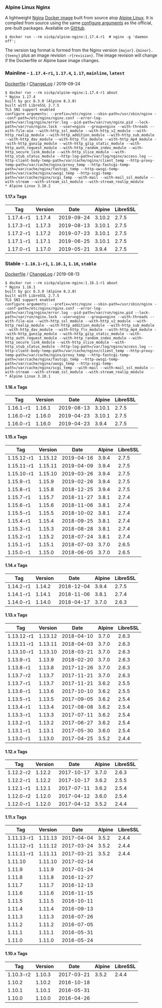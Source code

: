 ### Alpine Linux Nginx

A lightweight [Nginx][nginx] [Docker image][docker_project] built from source atop [Alpine Linux][alpine_linux]. It is compiled from source using the same [configure arguments][nginx_configure] as the official, pre-built packages. Available on [GitHub][github_project].

    $ docker run --rm sickp/alpine-nginx:1.17.4-r1  # nginx -g 'daemon off';

The version tag format is formed from the Nginx version `{major}.{minor}.{teeny}` plus an image revision `-r{revision}`. The image revision will change if the Dockerfile or Alpine base image changes.

### Mainline - `1.17.4-r1`, `1.17.4`, `1.17`, `mainline`, `latest`

[Dockerfile](https://github.com/sickp/docker-alpine-nginx/tree/master/versions/1.17.4-r1/Dockerfile) / [ChangeLog][nginx_changes] / 2019-09-24

    $ docker run --rm sickp/alpine-nginx:1.17.4-r1 about
    * Nginx 1.17.4
    built by gcc 8.3.0 (Alpine 8.3.0)
    built with LibreSSL 2.7.5
    TLS SNI support enabled
    configure arguments: --prefix=/etc/nginx --sbin-path=/usr/sbin/nginx --conf-path=/etc/nginx/nginx.conf --error-log-path=/var/log/nginx/error.log --pid-path=/var/run/nginx.pid --lock-path=/var/run/nginx.lock --user=nginx --group=nginx --with-threads --with-file-aio --with-http_ssl_module --with-http_v2_module --with-http_realip_module --with-http_addition_module --with-http_sub_module --with-http_dav_module --with-http_flv_module --with-http_mp4_module --with-http_gunzip_module --with-http_gzip_static_module --with-http_auth_request_module --with-http_random_index_module --with-http_secure_link_module --with-http_slice_module --with-http_stub_status_module --http-log-path=/var/log/nginx/access.log --http-client-body-temp-path=/var/cache/nginx/client_temp --http-proxy-temp-path=/var/cache/nginx/proxy_temp --http-fastcgi-temp-path=/var/cache/nginx/fastcgi_temp --http-uwsgi-temp-path=/var/cache/nginx/uwsgi_temp --http-scgi-temp-path=/var/cache/nginx/scgi_temp --with-mail --with-mail_ssl_module --with-stream --with-stream_ssl_module --with-stream_realip_module
    * Alpine Linux 3.10.2

#### 1.17.x Tags

| Tag       | Version | Date       | Alpine | LibreSSL |
| --------- | ------- | ---------- | ------ | -------- |
| 1.17.4-r1 | 1.17.4  | 2019-09-24 | 3.10.2 | 2.7.5    |
| 1.17.3-r1 | 1.17.3  | 2019-08-13 | 3.10.1 | 2.7.5    |
| 1.17.2-r1 | 1.17.2  | 2019-07-23 | 3.10.1 | 2.7.5    |
| 1.17.1-r1 | 1.17.1  | 2019-06-25 | 3.10.1 | 2.7.5    |
| 1.17.0-r1 | 1.17.0  | 2019-05-21 | 3.9.4  | 2.7.5    |

### Stable - `1.16.1-r1`, `1.16.1`, `1.16`, `stable`

[Dockerfile](https://github.com/sickp/docker-alpine-nginx/tree/master/versions/1.16.1-r1/Dockerfile) / [ChangeLog][nginx_changes_1_16] / 2019-08-13

    $ docker run --rm sickp/alpine-nginx:1.16.1-r1 about
    * Nginx 1.16.1
    built by gcc 8.3.0 (Alpine 8.3.0)
    built with LibreSSL 2.7.5
    TLS SNI support enabled
    configure arguments: --prefix=/etc/nginx --sbin-path=/usr/sbin/nginx --conf-path=/etc/nginx/nginx.conf --error-log-path=/var/log/nginx/error.log --pid-path=/var/run/nginx.pid --lock-path=/var/run/nginx.lock --user=nginx --group=nginx --with-threads --with-file-aio --with-http_ssl_module --with-http_v2_module --with-http_realip_module --with-http_addition_module --with-http_sub_module --with-http_dav_module --with-http_flv_module --with-http_mp4_module --with-http_gunzip_module --with-http_gzip_static_module --with-http_auth_request_module --with-http_random_index_module --with-http_secure_link_module --with-http_slice_module --with-http_stub_status_module --http-log-path=/var/log/nginx/access.log --http-client-body-temp-path=/var/cache/nginx/client_temp --http-proxy-temp-path=/var/cache/nginx/proxy_temp --http-fastcgi-temp-path=/var/cache/nginx/fastcgi_temp --http-uwsgi-temp-path=/var/cache/nginx/uwsgi_temp --http-scgi-temp-path=/var/cache/nginx/scgi_temp --with-mail --with-mail_ssl_module --with-stream --with-stream_ssl_module --with-stream_realip_module
    * Alpine Linux 3.10.1

#### 1.16.x Tags

| Tag       | Version | Date       | Alpine | LibreSSL |
| --------- | ------- | ---------- | ------ | -------- |
| 1.16.1-r1 | 1.16.1  | 2019-08-13 | 3.10.1 | 2.7.5    |
| 1.16.0-r2 | 1.16.0  | 2019-04-23 | 3.10.1 | 2.7.5    |
| 1.16.0-r1 | 1.16.0  | 2019-04-23 | 3.9.4  | 2.7.5    |

#### 1.15.x Tags

| Tag        | Version | Date       | Alpine | LibreSSL |
| ---------- | ------- | ---------- | ------ | -------- |
| 1.15.12-r1 | 1.15.12 | 2019-04-16 | 3.9.4  | 2.7.5    |
| 1.15.11-r1 | 1.15.11 | 2019-04-09 | 3.9.4  | 2.7.5    |
| 1.15.10-r1 | 1.15.10 | 2019-03-26 | 3.9.4  | 2.7.5    |
| 1.15.9-r1  | 1.15.9  | 2019-02-26 | 3.9.4  | 2.7.5    |
| 1.15.8-r1  | 1.15.8  | 2018-12-25 | 3.9.4  | 2.7.5    |
| 1.15.7-r1  | 1.15.7  | 2018-11-27 | 3.8.1  | 2.7.4    |
| 1.15.6-r1  | 1.15.6  | 2018-11-06 | 3.8.1  | 2.7.4    |
| 1.15.5-r1  | 1.15.5  | 2018-10-02 | 3.8.1  | 2.7.4    |
| 1.15.4-r1  | 1.15.4  | 2018-09-25 | 3.8.1  | 2.7.4    |
| 1.15.3-r1  | 1.15.3  | 2018-08-28 | 3.8.1  | 2.7.4    |
| 1.15.2-r1  | 1.15.2  | 2018-07-24 | 3.8.1  | 2.7.4    |
| 1.15.1-r1  | 1.15.1  | 2018-07-03 | 3.7.0  | 2.6.5    |
| 1.15.0-r1  | 1.15.0  | 2018-06-05 | 3.7.0  | 2.6.5    |

#### 1.14.x Tags

| Tag       | Version | Date       | Alpine | LibreSSL |
| --------- | ------- | ---------- | ------ | -------- |
| 1.14.2-r1 | 1.14.2  | 2018-12-04 | 3.9.4  | 2.7.5    |
| 1.14.1-r1 | 1.14.1  | 2018-11-06 | 3.8.1  | 2.7.4    |
| 1.14.0-r1 | 1.14.0  | 2018-04-17 | 3.7.0  | 2.6.3    |

#### 1.13.x Tags

| Tag        | Version | Date       | Alpine | LibreSSL |
| ---------- | ------- | ---------- | ------ | -------- |
| 1.13.12-r1 | 1.13.12 | 2018-04-10 | 3.7.0  | 2.6.3    |
| 1.13.11-r1 | 1.13.11 | 2018-04-03 | 3.7.0  | 2.6.3    |
| 1.13.10-r1 | 1.13.10 | 2018-03-21 | 3.7.0  | 2.6.3    |
| 1.13.9-r1  | 1.13.9  | 2018-02-20 | 3.7.0  | 2.6.3    |
| 1.13.8-r1  | 1.13.8  | 2017-12-26 | 3.7.0  | 2.6.3    |
| 1.13.7-r2  | 1.13.7  | 2017-11-21 | 3.7.0  | 2.6.3    |
| 1.13.7-r1  | 1.13.7  | 2017-11-21 | 3.6.2  | 2.5.5    |
| 1.13.6-r1  | 1.13.6  | 2017-10-10 | 3.6.2  | 2.5.5    |
| 1.13.5-r1  | 1.13.5  | 2017-09-05 | 3.6.2  | 2.5.4    |
| 1.13.4-r1  | 1.13.4  | 2017-08-08 | 3.6.2  | 2.5.4    |
| 1.13.3-r1  | 1.13.3  | 2017-07-11 | 3.6.2  | 2.5.4    |
| 1.13.2-r1  | 1.13.2  | 2017-06-27 | 3.6.2  | 2.5.4    |
| 1.13.1-r1  | 1.13.1  | 2017-05-30 | 3.6.0  | 2.5.4    |
| 1.13.0-r1  | 1.13.0  | 2017-04-25 | 3.5.2  | 2.4.4    |

#### 1.12.x Tags

| Tag       | Version | Date       | Alpine | LibreSSL |
| --------- | ------- | ---------- | ------ | -------- |
| 1.12.2-r2 | 1.12.2  | 2017-10-17 | 3.7.0  | 2.6.3    |
| 1.12.2-r1 | 1.12.2  | 2017-10-17 | 3.6.2  | 2.5.5    |
| 1.12.1-r1 | 1.12.1  | 2017-07-11 | 3.6.2  | 2.5.4    |
| 1.12.0-r2 | 1.12.0  | 2017-04-12 | 3.6.0  | 2.5.4    |
| 1.12.0-r1 | 1.12.0  | 2017-04-12 | 3.5.2  | 2.4.4    |

#### 1.11.x Tags

| Tag        | Version | Date       | Alpine | LibreSSL |
| ---------- | ------- | ---------- | ------ | -------- |
| 1.11.13-r1 | 1.11.13 | 2017-04-04 | 3.5.2  | 2.4.4    |
| 1.11.12-r1 | 1.11.12 | 2017-03-24 | 3.5.2  | 2.4.4    |
| 1.11.11-r1 | 1.11.11 | 2017-03-21 | 3.5.2  | 2.4.4    |
| 1.11.10    | 1.11.10 | 2017-02-14 |        |          |
| 1.11.9     | 1.11.9  | 2017-01-24 |        |          |
| 1.11.8     | 1.11.8  | 2016-12-27 |        |          |
| 1.11.7     | 1.11.7  | 2016-12-13 |        |          |
| 1.11.6     | 1.11.6  | 2016-11-15 |        |          |
| 1.11.5     | 1.11.5  | 2016-10-11 |        |          |
| 1.11.4     | 1.11.4  | 2016-09-13 |        |          |
| 1.11.3     | 1.11.3  | 2016-07-26 |        |          |
| 1.11.2     | 1.11.2  | 2016-07-05 |        |          |
| 1.11.1     | 1.11.1  | 2016-05-31 |        |          |
| 1.11.0     | 1.11.0  | 2016-05-24 |        |          |

#### 1.10.x Tags

| Tag       | Version | Date       | Alpine | LibreSSL |
| --------- | ------- | ---------- | ------ | -------- |
| 1.10.3-r2 | 1.10.3  | 2017-03-21 | 3.5.2  | 2.4.4    |
| 1.10.2    | 1.10.2  | 2016-10-18 |        |          |
| 1.10.1    | 1.10.1  | 2016-05-31 |        |          |
| 1.10.0    | 1.10.0  | 2016-04-26 |        |          |

[alpine_linux]: https://hub.docker.com/_/alpine
[docker_project]: https://hub.docker.com/r/sickp/alpine-nginx
[github_project]: https://github.com/sickp/docker-alpine-nginx/
[nginx]: http://nginx.org/
[nginx_changes]: http://nginx.org/en/CHANGES
[nginx_changes_1_16]: http://nginx.org/en/CHANGES-1.16
[nginx_configure]: http://nginx.org/en/linux_packages.html#mainline
